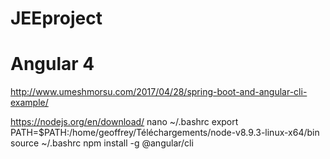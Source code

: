 # JEEproject

# Angular 4
http://www.umeshmorsu.com/2017/04/28/spring-boot-and-angular-cli-example/

https://nodejs.org/en/download/
nano ~/.bashrc
export PATH=$PATH:/home/geoffrey/Téléchargements/node-v8.9.3-linux-x64/bin
source ~/.bashrc
npm install -g @angular/cli